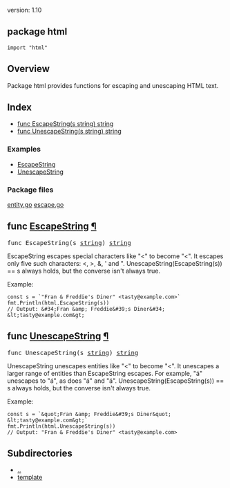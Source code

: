 version: 1.10
## package html

  `import "html"`

## Overview

Package html provides functions for escaping and unescaping HTML text.

## Index

- [func EscapeString(s string) string](#EscapeString)
- [func UnescapeString(s string) string](#UnescapeString)

### Examples

- [EscapeString](#exampleEscapeString)
- [UnescapeString](#exampleUnescapeString)

### Package files
 [entity.go](//github.com/golang/go/blob/2ea7d3461bb41d0ae12b56ee52d43314bcdb97f9/src/html/entity.go) [escape.go](//github.com/golang/go/blob/2ea7d3461bb41d0ae12b56ee52d43314bcdb97f9/src/html/escape.go)

<h2 id="EscapeString">func <a href="//github.com/golang/go/blob/2ea7d3461bb41d0ae12b56ee52d43314bcdb97f9/src/html/escape.go#L168">EscapeString</a>
    <a href="#EscapeString">¶</a></h2>
<pre>func EscapeString(s <a href="/builtin/#string">string</a>) <a href="/builtin/#string">string</a></pre>

EscapeString escapes special characters like "<" to become "&lt;". It escapes
only five such characters: <, >, &, ' and ". UnescapeString(EscapeString(s)) ==
s always holds, but the converse isn't always true.

<a id="exampleEscapeString"></a>
Example:

    const s = `"Fran & Freddie's Diner" <tasty@example.com>`
    fmt.Println(html.EscapeString(s))
    // Output: &#34;Fran &amp; Freddie&#39;s Diner&#34; &lt;tasty@example.com&gt;

<h2 id="UnescapeString">func <a href="//github.com/golang/go/blob/2ea7d3461bb41d0ae12b56ee52d43314bcdb97f9/src/html/escape.go#L177">UnescapeString</a>
    <a href="#UnescapeString">¶</a></h2>
<pre>func UnescapeString(s <a href="/builtin/#string">string</a>) <a href="/builtin/#string">string</a></pre>

UnescapeString unescapes entities like "&lt;" to become "<". It unescapes a
larger range of entities than EscapeString escapes. For example, "&aacute;"
unescapes to "á", as does "&#225;" and "&#xE1;". UnescapeString(EscapeString(s))
== s always holds, but the converse isn't always true.

<a id="exampleUnescapeString"></a>
Example:

    const s = `&quot;Fran &amp; Freddie&#39;s Diner&quot; &lt;tasty@example.com&gt;`
    fmt.Println(html.UnescapeString(s))
    // Output: "Fran & Freddie's Diner" <tasty@example.com>

## Subdirectories
- [..](..)
- [template](template/)
